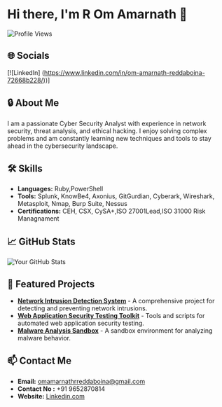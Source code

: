 # Hi there, I'm R Om Amarnath 👋

![Profile Views](https://komarev.com/ghpvc/?username=yourusername&color=blue)

## 🌐 Socials
[![LinkedIn] (https://www.linkedin.com/in/om-amarnath-reddaboina-72668b228/))]


## 🔒 About Me
I am a passionate Cyber Security Analyst with experience in network security, threat analysis, and ethical hacking. I enjoy solving complex problems and am constantly learning new techniques and tools to stay ahead in the cybersecurity landscape.

## 🛠️ Skills
- **Languages:**  Ruby,PowerShell
- **Tools:** Splunk, KnowBe4, Axonius, GitGurdian, Cyberark, Wireshark, Metasploit, Nmap, Burp Suite, Nessus
- **Certifications:** CEH, CSX, CySA+,ISO 27001Lead,ISO 31000 Risk Managnament 

## 📈 GitHub Stats
![Your GitHub Stats](https://github-readme-stats.vercel.app/api?username=yourusername&show_icons=true&theme=dark)

## 🔗 Featured Projects
- [**Network Intrusion Detection System**](https://github.com/omamarnath/nids) - A comprehensive project for detecting and preventing network intrusions.
- [**Web Application Security Testing Toolkit**](https://github.com/omamarnath/wastt) - Tools and scripts for automated web application security testing.
- [**Malware Analysis Sandbox**](https://github.com/omamarnath/malware-analysis) - A sandbox environment for analyzing malware behavior.

## 📫 Contact Me
- **Email:** omamarnathrreddaboina@gmail.com
- **Contact No :** +91 9652870814
- **Website:** [Linkedin.com]([https://www.linkedin.com/in/om-amarnath-reddaboina-72668b228/])
